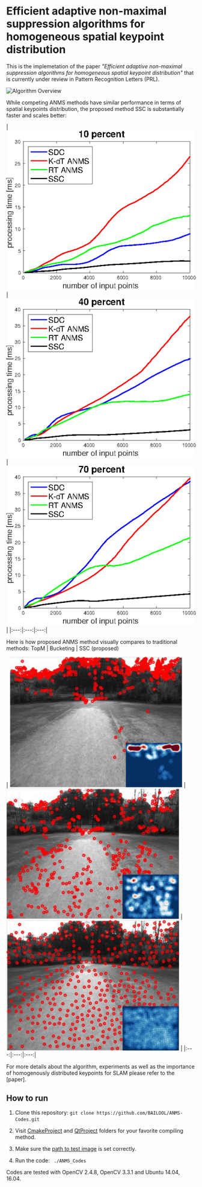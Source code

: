 # Efficient adaptive non-maximal suppression algorithms for homogeneous spatial keypoint distribution

This is the implemetation of the paper *"Efficient adaptive non-maximal suppression algorithms for homogeneous spatial keypoint distribution"* that is currently under review in Pattern Recognition Letters (PRL).

![Algorithm Overview](https://github.com/BAILOOL/ANMS-Codes/blob/master/Images/algorithm_overview.png?raw=true?raw=true "Algorithm Overview")

While competing ANMS methods have similar performance in terms of spatial keypoints distribution, the proposed method SSC is substantially faster and scales better:

| ![Retrieve 10%](https://github.com/BAILOOL/ANMS-Codes/blob/master/Images/Time10.png?raw=true "Retrieve 10%") |
![Retrieve 40%](https://github.com/BAILOOL/ANMS-Codes/blob/master/Images/Time40.png?raw=true "Retrieve 40%") |
![Retrieve 70%](https://github.com/BAILOOL/ANMS-Codes/blob/master/Images/Time70.png?raw=true "Retrieve 70%") |
|:---:|:---:|:---:|

Here is how proposed ANMS method visually compares to traditional methods: TopM | Bucketing | SSC (proposed)

| ![TopM](https://github.com/BAILOOL/ANMS-Codes/blob/master/Images/TopM.png?raw=true "TopM") |
![Bucketing](https://github.com/BAILOOL/ANMS-Codes/blob/master/Images/Bucketing.png?raw=true "Bucketing") |
![SSC](https://github.com/BAILOOL/ANMS-Codes/blob/master/Images/SSC.png?raw=true "SSC") |
|:---:|:---:|:---:|

For more details about the algorithm, experiments as well as the importance of homogenously distributed keypoints for SLAM please refer to the [paper].

## How to run
1. Clone this repository: ``` git clone https://github.com/BAILOOL/ANMS-Codes.git ```
2. Visit [CmakeProject](https://github.com/BAILOOL/ANMS-Codes/tree/master/CmakeProject) and [QtProject](https://github.com/BAILOOL/ANMS-Codes/tree/master/QtProject) folders for your favorite compiling method.

3. Make sure the [path to test image](https://github.com/BAILOOL/ANMS-Codes/blob/d907ca805fcf1ea670ac75a9ea9b46446421e573/CmakeProject/source/main.cpp#L8) is set correctly.

4. Run the code: ``` ./ANMS_Codes```

Codes are tested with OpenCV 2.4.8, OpenCV 3.3.1 and Ubuntu 14.04, 16.04.
